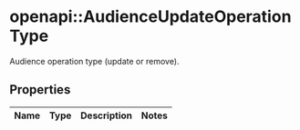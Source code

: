 # openapi::AudienceUpdateOperationType

Audience operation type (update or remove).

## Properties
Name | Type | Description | Notes
------------ | ------------- | ------------- | -------------


